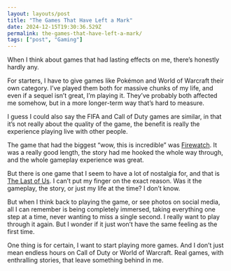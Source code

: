```yaml
---
layout: layouts/post
title: "The Games That Have Left a Mark"
date: 2024-12-15T19:30:36.529Z
permalink: the-games-that-have-left-a-mark/
tags: ["post", "Gaming"]
---
```

<p>When I think about games that had lasting effects on me, there’s honestly hardly any.</p>
<p>For starters, I have to give games like Pokémon and World of Warcraft their own category. I’ve played them both for massive chunks of my life, and even if a sequel isn’t great, I’m playing it. They’ve probably both affected me somehow, but in a more longer-term way that’s hard to measure.</p>
<p>I guess I could also say the FIFA and Call of Duty games are similar, in that it’s not really about the quality of the game, the benefit is really the experience playing live with other people.</p>
<p>The game that had the biggest “wow, this is incredible” was <a href="https://www.firewatchgame.com/">Firewatch</a>. It was a really good length, the story had me hooked the whole way through, and the whole gameplay experience was great.</p>
<p>But there is one game that I seem to have a lot of nostalgia for, and that is <a href="https://www.playstation.com/en-gb/the-last-of-us/">The Last of Us</a>. I can’t put my finger on the exact reason. Was it the gameplay, the story, or just my life at the time? I don’t know. </p>
<p>But when I think back to playing the game, or see photos on social media, all I can remember is being completely immersed, taking everything one step at a time, never wanting to miss a single second. I really want to play through it again. But I wonder if it just won’t have the same feeling as the first time. </p>
<p>One thing is for certain, I want to start playing more games. And I don’t just mean endless hours on Call of Duty or World of Warcraft. Real games, with enthralling stories, that leave something behind in me.</p>